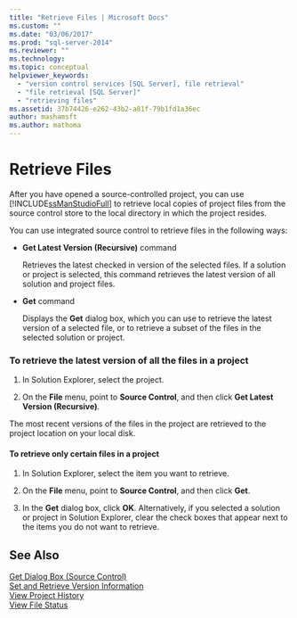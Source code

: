 ```yaml
---
title: "Retrieve Files | Microsoft Docs"
ms.custom: ""
ms.date: "03/06/2017"
ms.prod: "sql-server-2014"
ms.reviewer: ""
ms.technology:
ms.topic: conceptual
helpviewer_keywords: 
  - "version control services [SQL Server], file retrieval"
  - "file retrieval [SQL Server]"
  - "retrieving files"
ms.assetid: 37b74426-e262-43b2-a81f-79b1fd1a36ec
author: mashamsft
ms.author: mathoma
---
```

# Retrieve Files
  After you have opened a source-controlled project, you can use [!INCLUDE[ssManStudioFull](../includes/ssmanstudiofull-md.md)] to retrieve local copies of project files from the source control store to the local directory in which the project resides.  
  
 You can use integrated source control to retrieve files in the following ways:  
  
-   **Get Latest Version (Recursive)** command  
  
     Retrieves the latest checked in version of the selected files. If a solution or project is selected, this command retrieves the latest version of all solution and project files.  
  
-   **Get** command  
  
     Displays the **Get** dialog box, which you can use to retrieve the latest version of a selected file, or to retrieve a subset of the files in the selected solution or project.  
  
### To retrieve the latest version of all the files in a project  
  
1.  In Solution Explorer, select the project.  
  
2.  On the **File** menu, point to **Source Control**, and then click **Get Latest Version (Recursive)**.  
  
 The most recent versions of the files in the project are retrieved to the project location on your local disk.  
  
#### To retrieve only certain files in a project  
  
1.  In Solution Explorer, select the item you want to retrieve.  
  
2.  On the **File** menu, point to **Source Control**, and then click **Get**.  
  
3.  In the **Get** dialog box, click **OK**. Alternatively, if you selected a solution or project in Solution Explorer, clear the check boxes that appear next to the items you do not want to retrieve.  
  
## See Also  
 [Get Dialog Box &#40;Source Control&#41;](../../2014/database-engine/get-dialog-box-source-control.md)   
 [Set and Retrieve Version Information](../../2014/database-engine/set-and-retrieve-version-information.md)   
 [View Project History](../../2014/database-engine/view-project-history.md)   
 [View File Status](../../2014/database-engine/view-file-status.md)  
  
  
